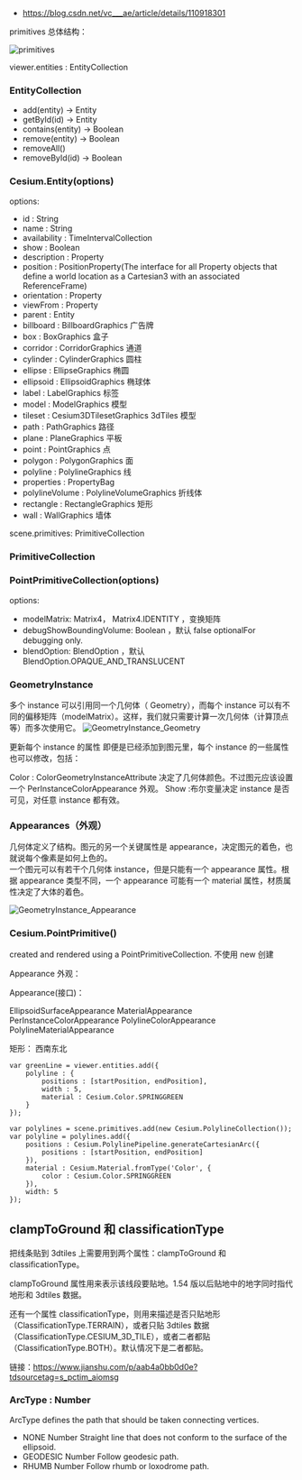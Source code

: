 
- https://blog.csdn.net/vc___ae/article/details/110918301

primitives 总体结构：

![primitives](./primitives.png)

viewer.entities : EntityCollection

### EntityCollection

- add(entity) → Entity
- getById(id) → Entity
- contains(entity) → Boolean
- remove(entity) → Boolean
- removeAll()
- removeById(id) → Boolean

### Cesium.Entity(options)

options:

- id : String
- name : String
- availability : TimeIntervalCollection
- show : Boolean
- description : Property
- position : PositionProperty(The interface for all Property objects that define a world location as a Cartesian3 with an associated ReferenceFrame)
- orientation : Property
- viewFrom : Property
- parent : Entity
- billboard : BillboardGraphics 广告牌
- box : BoxGraphics 盒子
- corridor : CorridorGraphics 通道
- cylinder : CylinderGraphics 圆柱
- ellipse : EllipseGraphics 椭圆
- ellipsoid : EllipsoidGraphics 椭球体
- label : LabelGraphics 标签
- model : ModelGraphics 模型
- tileset : Cesium3DTilesetGraphics 3dTiles 模型
- path : PathGraphics 路径
- plane : PlaneGraphics 平板
- point : PointGraphics 点
- polygon : PolygonGraphics 面
- polyline : PolylineGraphics 线
- properties : PropertyBag
- polylineVolume : PolylineVolumeGraphics 折线体
- rectangle : RectangleGraphics 矩形
- wall : WallGraphics 墙体

scene.primitives: PrimitiveCollection

### PrimitiveCollection

### PointPrimitiveCollection(options)

options:

- modelMatrix: Matrix4， Matrix4.IDENTITY ，变换矩阵
- debugShowBoundingVolume: Boolean ，默认 false optionalFor debugging only.
- blendOption: BlendOption ，默认 BlendOption.OPAQUE_AND_TRANSLUCENT

### GeometryInstance

多个 instance 可以引用同一个几何体（ Geometry），而每个 instance 可以有不同的偏移矩阵（modelMatrix）。这样，我们就只需要计算一次几何体（计算顶点等）而多次使用它。
![GeometryInstance_Geometry](./GeometryInstance_Geometry.png)

更新每个 instance 的属性
即便是已经添加到图元里，每个 instance 的一些属性也可以修改，包括：

Color : ColorGeometryInstanceAttribute 决定了几何体颜色。不过图元应该设置一个 PerInstanceColorAppearance 外观。
Show :布尔变量决定 instance 是否可见，对任意 instance 都有效。

### Appearances（外观）

几何体定义了结构。图元的另一个关键属性是 appearance，决定图元的着色，也就说每个像素是如何上色的。  
一个图元可以有若干个几何体 instance，但是只能有一个 appearance 属性。根据 appearance 类型不同，一个 appearance 可能有一个 material 属性，材质属性决定了大体的着色。

![GeometryInstance_Appearance](./GeometryInstance_Appearance.png)

### Cesium.PointPrimitive()

created and rendered using a PointPrimitiveCollection. 不使用 new 创建

Appearance 外观：

Appearance(接口)：

EllipsoidSurfaceAppearance
MaterialAppearance
PerInstanceColorAppearance
PolylineColorAppearance
PolylineMaterialAppearance

矩形： 西南东北

```
var greenLine = viewer.entities.add({
    polyline : {
        positions : [startPosition, endPosition],
        width : 5,
        material : Cesium.Color.SPRINGGREEN
    }
});

var polylines = scene.primitives.add(new Cesium.PolylineCollection());
var polyline = polylines.add({
    positions : Cesium.PolylinePipeline.generateCartesianArc({
        positions : [startPosition, endPosition]
    }),
    material : Cesium.Material.fromType('Color', {
        color : Cesium.Color.SPRINGGREEN
    }),
    width: 5
});

```

## clampToGround 和 classificationType

把线条贴到 3dtiles 上需要用到两个属性：clampToGround 和 classificationType。

clampToGround 属性用来表示该线段要贴地。1.54 版以后贴地中的地字同时指代地形和 3dtiles 数据。

还有一个属性 classificationType，则用来描述是否只贴地形（ClassificationType.TERRAIN），或者只贴 3dtiles 数据（ClassificationType.CESIUM_3D_TILE），或者二者都贴（ClassificationType.BOTH）。默认情况下是二者都贴。

链接：https://www.jianshu.com/p/aab4a0bb0d0e?tdsourcetag=s_pctim_aiomsg


### ArcType : Number

ArcType defines the path that should be taken connecting vertices. 

- NONE Number Straight line that does not conform to the surface of the ellipsoid.
- GEODESIC Number Follow geodesic path.
- RHUMB Number Follow rhumb or loxodrome path.





